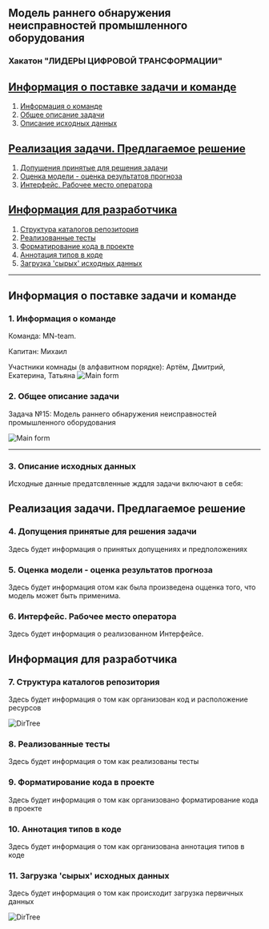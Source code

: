 ## Модель раннего обнаружения неисправностей промышленного оборудования

### Хакатон "ЛИДЕРЫ ЦИФРОВОЙ ТРАНСФОРМАЦИИ"

<b><h2><a href="#g_group_1">Информация о поставке задачи и команде</a></h2></b>
1. <a href="#g_team">Информация о команде</a>
1. <a href="#g_task">Общее описание задачи</a>
1. <a href="#g_data">Описание исходных данных</a>

<b><h2><a href="#g_group_2">Реализация задачи. Предлагаемое решение</a></h2></b>
1. <a href="#g_assumptions">Допущения принятые для решения задачи</a>
1. <a href="#g_model_estimation">Оценка модели - оценка результатов прогноза</a>
1. <a href="#g_interface">Интерфейс. Рабочее место оператора</a>

<b><h2><a href="#g_group_3">Информация для разработчика</a></h2></b>
1. <a href="#g_dir_tree">Структура каталогов репозитория</a>
1. <a href="#g_test">Реализованные тесты</a>
1. <a href="#g_code_format">Форматирование кода в проекте</a>
1. <a href="#g_type_annotation">Аннотация типов в коде</a>
1. <a href="#g_data_loading">Загрузка 'сырых' исходных данных</a>

***
<h2 id="g_group_1">Информация о поставке задачи и команде</h2>

<h3 id="g_team">1. Информация о команде</h3>

Команда: MN-team.

Капитан: Михаил

Участники комнады (в алфавитном порядке): Артём, Дмитрий, Екатерина, Татьяна
![Main form](https://github.com/MikhailNebasov/LoDT2023_Severstal/blob/main/picts/TeamInfo.png)

<h3 id="g_task">2. Общее описание задачи</h3>
Задача №15: Модель раннего обнаружения неисправностей промышленного оборудования

![Main form](https://github.com/MikhailNebasov/LoDT2023_Severstal/blob/main/picts/ProjectInfo.png?raw=true)

***
<h3 id="g_data">3. Описание исходных данных</h3>
Исходные данные предатсвленные жддля задачи включают в себя:


<h2 id="g_group_2">Реализация задачи. Предлагаемое решение</h2>

<h3 id="g_assumptions">4. Допущения принятые для решения задачи</h3>
Здесь будет информация о принятых допущениях и предположениях

<h3 id="g_model_estimation">5. Оценка модели - оценка результатов прогноза</h3>
Здесь будет информация отом как была произведена оцценка того, что модель может быть применима.

<h3 id="g_interface">6. Интерфейс. Рабочее место оператора</h3>
Здесь будет информация о реализованном Интерфейсе.

<h2 id="g_group_3">Информация для разработчика</h2>

<h3 id="g_dir_tree">7. Структура каталогов репозитория</h3>
Здесь будет информация о том как организован код и расположение ресурсов

![DirTree](https://github.com/MikhailNebasov/LoDT2023_Severstal/blob/main/picts/DirTree.png?raw=tru)

<h3 id="g_test">8. Реализованные тесты</h3>
Здесь будет информация о том как реализованы тесты

<h3 id="g_code_format">9. Форматирование кода в проекте</h3>
Здесь будет информация о том как организовано форматирование кода в проекте

<h3 id="g_type_annotation">10. Аннотация типов в коде</h3>
Здесь будет информация о том как организована аннотация типов в коде

<h3 id="g_data_loading">11. Загрузка 'сырых' исходных данных</h3>
Здесь будет информация о том как происходит загрузка первичных данных

![DirTree](https://github.com/MikhailNebasov/LoDT2023_Severstal/blob/main/picts/ProcessingData.png?raw=tru)
